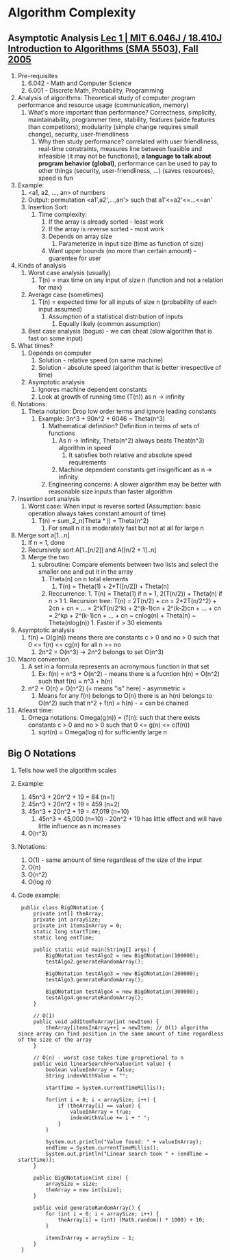 # Algorithm Complexity #
## Asymptotic Analysis [Lec 1 | MIT 6.046J / 18.410J Introduction to Algorithms (SMA 5503), Fall 2005](https://www.youtube.com/watch?v=JPyuH4qXLZ0) ##
1. Pre-requisites
	1. 6.042 - Math and Computer Science
	2. 6.001 - Discrete Math, Probability, Programming
2. Analysis of algorithms: Theoretical study of computer program performance and resource usage (communication, memory)
	1. What's more important than performance? Correctness, simplicity, maintainability, programmer time, stability, features (wide features than competitors), modularity (simple change requires small change), security, user-friendliness
		1. Why then study performance? correlated with user friendliness, real-time constraints, measures line between feasible and infeasible (it may not be functional), **a language to talk about program behavior (global)**, performance can be used to pay to other things (security, user-friendliness, ...) (saves resources), speed is fun
3. Example:
	1. <a1, a2, ..., an> of numbers
	2. Output: permutation <a1',a2',...,an'> such that a1'<=a2'<=...<=an'
	3. Insertion Sort:
		1. Time complexity:
			1. If the array is already sorted - least work
			2. If the array is reverse sorted - most work
			3. Depends on array size
				1. Parameterize in input size (time as function of size)
			4. Want upper bounds (no more than certain amount) - guarentee for user
4. Kinds of analysis
	1. Worst case analysis (usually)
		1. T(n) = max time on any input of size n (function and not a relation for max)
	2. Average case (sometimes)
		1. T(n) = expected time for all inputs of size n (probability of each input assumed)
			1. Assumption of a statistical distribution of inputs
				1. Equally likely (common assumption)
	3. Best case analysis (bogus) - we can cheat (slow algorithm that is fast on some input)
5. What times?
	1. Depends on computer
		1. Solution - relative speed (on same machine)
		2. Solution - absolute speed (algorithm that is better irrespective of time)
	2. Asymptotic analysis
		1. Ignores machine dependent constants
		2. Look at growth of running time (T(n)) as n -> infinity
6. Notations:
	1. Theta notation: Drop low order terms and ignore leading constants
		1. Example: 3n^3 + 90n^2 + 6046 ~ Theta(n^3)
			1. Mathematical definition? Definition in terms of sets of functions
				1. As n -> Infinity, Theta(n^2) always beats Theat(n^3) algorithm in speed
					1. It satisfies both relative and absolute speed requirements
				2. Machine dependent constants get insignificant as n -> infinity
			2. Engineering concerns: A slower algorithm may be better with reasonable size inputs than faster algorithm
6. Insertion sort analysis
	1. Worst case: When input is reverse sorted (Assumption: basic operation always takes constant amount of time)
		1. T(n) = sum_2_n(Theta * j) = Theta(n^2)
			1. For small n it is moderately fast but not at all for large n
7. Merge sort a[1...n]
	1. If n = 1, done
	2. Recursively sort A[1..[n/2]] and A[[n/2 + 1]..n]
	3. Merge the two
		1. subroutine: Compare elements between two lists and select the smaller one and put it in the array
			1. Theta(n) on n total elements
				1. T(n) = Theta(1) + 2*T([n/2]) + Theta(n)
			2. Reccurrence:
					1. T(n) = Theta(1) if n = 1, 2(T(n/2)) + Theta(n) if n > 1
						1. Recursion tree: T(n) = 2T(n/2) + cn = 2*2T(n/2^2) + 2cn + cn = ... = 2^kT(n/2^k) + 2^(k-1)cn + 2^(k-2)cn + ... + cn = 2^kp + 2^(k-1)cn + ... + cn ~ cnlog(n) + Theta(n) ~ Theta(nlog(n))
						1. Faster if > 30 elements
8. Asymptotic analysis
	1. f(n) = O(g(n)) means there are constants c > 0 and no > 0 such that 0 <= f(n) <= cg(n) for all n >= no
		1. 2n^2 = O(n^3) -> 2n^2 belongs to set O(n^3)
9. Macro convention
	1. A set in a formula represents an acronymous function in that set
		1. Ex: f(n) = n^3 + O(n^2) - means there is a fucntion h(n) = O(n^2) such that f(n) = n^3 + h(n)
	2. n^2 + O(n) = O(n^2) (= means "is" here) - asymmetric =
		1. Means for any f(n) belongs to O(n) there is an h(n) belongs to O(n^2) such that n^2 + f(n) = h(n) - = can be chained
10. Atleast time:
	1. Omega notations: Omega(g(n)) = {f(n): such that there exists constants c > 0 and no > 0 such that 0 <= g(n) <= c(f(n))
		1. sqrt(n) = Omega(log n) for sufficiently large n

## Big O Notations ##
1. Tells how well the algorithm scales
2. Example:
	1. 45n^3 + 20n^2 + 19 = 84 (n=1)
	2. 45n^3 + 20n^2 + 19 = 459 (n=2)
	3. 45n^3 + 20n^2 + 19 = 47,019 (n=10)
		1. 45n^3 = 45,000 (n=10) - 20n^2 + 19 has little effect and will have little influence as n increases
	4. O(n^3)
3. Notations:
	1. O(1) - same amount of time regardless of the size of the input
	2. O(n)
	3. O(n^2)
	4. O(log n)
4. Code example:

		public class BigONotation {
			private int[] theArray;
			private int arraySize;
			private int itemsInArray = 0;
			static long startTime;
			static long entTime;

			public static void main(String[] args) {
				BigONotation testAlgo2 = new BigONotation(100000);
				testAlgo2.generateRandomArray();

				BigONotation testAlgo3 = new BigONotation(200000);
				testAlgo3.generateRandomArray();

				BigONotation testAlgo4 = new BigONotation(300000);
				testAlgo4.generateRandomArray();
			}

			// O(1)
			public void addItemToArray(int newItem) {
				theArray[itemsInArray++] = newItem; // O(1) algorithm since array can find position in the same amount of time regardless of the size of the array
			}

			// O(n) - worst case takes time proprotional to n
			public void linearSearchForValue(int value) {
				boolean valueInArray = false;
				String indexWithValue = "";

				startTime = System.currentTimeMillis();

				for(int i = 0; i < arraySize; i++) {
					if (theArray[i] == value) {
						valueInArray = true;
						indexWithValue += i + " ";
					}
				}

				System.out.println("Value found: " + valueInArray);
				endTime = System.currentTimeMillis();
				System.out.println("Linear search took " + (endTime = startTime));
			}

			public BigONotation(int size) {
				arraySize = size;
				theArray = new int[size];
			}

			public void generateRandomArray() {
				for (int i = 0; i < arraySize; i++) {
					theArray[i] = (int) (Math.random() * 1000) + 10;
				}

				itemsInArray = arraySize - 1;
			}
		}